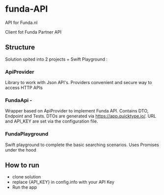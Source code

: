 # funda-API
API for Funda.nl

Client fot Funda Partner API

## Structure

Solution spited into 2 projects + Swift Playground :

### ApiProvider
Library to work with Json API's. Providers convenient and secure way to access HTTP APIs

### FundaApi              - 
Wrapper based on ApiProvider to implement Funda API. 
Contains DTO, Endpoint and Tests. 
DTOs are generated via https://app.quicktype.io/. 
URL and API_KEY are set via the configuration file.

### FundaPlayground
Swift playground to complete the basic searching scenarios.
Uses Promises under the hood

## How to run

* clone solution
* replace {API_KEY} in config.info with your API Key
* Run the app
